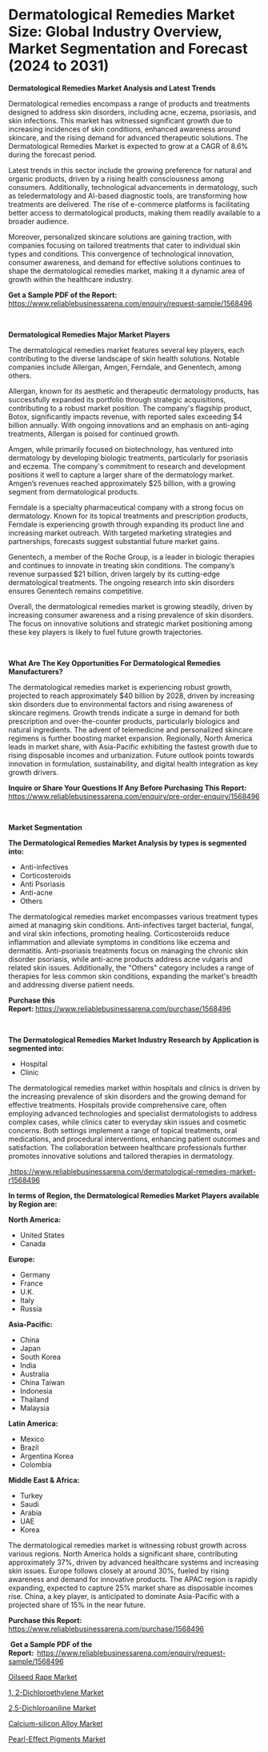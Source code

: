<p><h1>Dermatological Remedies Market Size: Global Industry Overview, Market Segmentation and Forecast (2024 to 2031)</h1></p><p><strong>Dermatological Remedies Market Analysis and Latest Trends</strong></p>
<p><p>Dermatological remedies encompass a range of products and treatments designed to address skin disorders, including acne, eczema, psoriasis, and skin infections. This market has witnessed significant growth due to increasing incidences of skin conditions, enhanced awareness around skincare, and the rising demand for advanced therapeutic solutions. The Dermatological Remedies Market is expected to grow at a CAGR of 8.6% during the forecast period. </p><p>Latest trends in this sector include the growing preference for natural and organic products, driven by a rising health consciousness among consumers. Additionally, technological advancements in dermatology, such as teledermatology and AI-based diagnostic tools, are transforming how treatments are delivered. The rise of e-commerce platforms is facilitating better access to dermatological products, making them readily available to a broader audience. </p><p>Moreover, personalized skincare solutions are gaining traction, with companies focusing on tailored treatments that cater to individual skin types and conditions. This convergence of technological innovation, consumer awareness, and demand for effective solutions continues to shape the dermatological remedies market, making it a dynamic area of growth within the healthcare industry.</p></p>
<p><strong>Get a Sample PDF of the Report:&nbsp;</strong> <a href="https://www.reliablebusinessarena.com/enquiry/request-sample/1568496?utm_campaign=1551&utm_medium=2&utm_source=Github&utm_content=ia&utm_term=14102024&utm_id=dermatological-remedies">https://www.reliablebusinessarena.com/enquiry/request-sample/1568496</a></p>
<p>&nbsp;</p>
<p><strong>Dermatological Remedies Major Market Players</strong></p>
<p><p>The dermatological remedies market features several key players, each contributing to the diverse landscape of skin health solutions. Notable companies include Allergan, Amgen, Ferndale, and Genentech, among others.</p><p>Allergan, known for its aesthetic and therapeutic dermatology products, has successfully expanded its portfolio through strategic acquisitions, contributing to a robust market position. The company's flagship product, Botox, significantly impacts revenue, with reported sales exceeding $4 billion annually. With ongoing innovations and an emphasis on anti-aging treatments, Allergan is poised for continued growth.</p><p>Amgen, while primarily focused on biotechnology, has ventured into dermatology by developing biologic treatments, particularly for psoriasis and eczema. The company's commitment to research and development positions it well to capture a larger share of the dermatology market. Amgen’s revenues reached approximately $25 billion, with a growing segment from dermatological products.</p><p>Ferndale is a specialty pharmaceutical company with a strong focus on dermatology. Known for its topical treatments and prescription products, Ferndale is experiencing growth through expanding its product line and increasing market outreach. With targeted marketing strategies and partnerships, forecasts suggest substantial future market gains.</p><p>Genentech, a member of the Roche Group, is a leader in biologic therapies and continues to innovate in treating skin conditions. The company’s revenue surpassed $21 billion, driven largely by its cutting-edge dermatological treatments. The ongoing research into skin disorders ensures Genentech remains competitive.</p><p>Overall, the dermatological remedies market is growing steadily, driven by increasing consumer awareness and a rising prevalence of skin disorders. The focus on innovative solutions and strategic market positioning among these key players is likely to fuel future growth trajectories.</p></p>
<p>&nbsp;</p>
<p><strong>What Are The Key Opportunities For Dermatological Remedies Manufacturers?</strong></p>
<p><p>The dermatological remedies market is experiencing robust growth, projected to reach approximately $40 billion by 2028, driven by increasing skin disorders due to environmental factors and rising awareness of skincare regimens. Growth trends indicate a surge in demand for both prescription and over-the-counter products, particularly biologics and natural ingredients. The advent of telemedicine and personalized skincare regimens is further boosting market expansion. Regionally, North America leads in market share, with Asia-Pacific exhibiting the fastest growth due to rising disposable incomes and urbanization. Future outlook points towards innovation in formulation, sustainability, and digital health integration as key growth drivers.</p></p>
<p><strong>Inquire or Share Your Questions If Any Before Purchasing This Report:</strong> <a href="https://www.reliablebusinessarena.com/enquiry/pre-order-enquiry/1568496?utm_campaign=1551&utm_medium=2&utm_source=Github&utm_content=ia&utm_term=14102024&utm_id=dermatological-remedies">https://www.reliablebusinessarena.com/enquiry/pre-order-enquiry/1568496</a></p>
<p>&nbsp;</p>
<p><strong>Market Segmentation</strong></p>
<p><strong>The Dermatological Remedies Market Analysis by types is segmented into:</strong></p>
<p><ul><li>Anti-infectives</li><li>Corticosteroids</li><li>Anti Psoriasis</li><li>Anti-acne</li><li>Others</li></ul></p>
<p><p>The dermatological remedies market encompasses various treatment types aimed at managing skin conditions. Anti-infectives target bacterial, fungal, and viral skin infections, promoting healing. Corticosteroids reduce inflammation and alleviate symptoms in conditions like eczema and dermatitis. Anti-psoriasis treatments focus on managing the chronic skin disorder psoriasis, while anti-acne products address acne vulgaris and related skin issues. Additionally, the "Others" category includes a range of therapies for less common skin conditions, expanding the market's breadth and addressing diverse patient needs.</p></p>
<p><strong>Purchase this Report:&nbsp;</strong><a href="https://www.reliablebusinessarena.com/purchase/1568496?utm_campaign=1551&utm_medium=2&utm_source=Github&utm_content=ia&utm_term=14102024&utm_id=dermatological-remedies">https://www.reliablebusinessarena.com/purchase/1568496</a></p>
<p>&nbsp;</p>
<p><strong>The Dermatological Remedies Market Industry Research by Application is segmented into:</strong></p>
<p><ul><li>Hospital</li><li>Clinic</li></ul></p>
<p><p>The dermatological remedies market within hospitals and clinics is driven by the increasing prevalence of skin disorders and the growing demand for effective treatments. Hospitals provide comprehensive care, often employing advanced technologies and specialist dermatologists to address complex cases, while clinics cater to everyday skin issues and cosmetic concerns. Both settings implement a range of topical treatments, oral medications, and procedural interventions, enhancing patient outcomes and satisfaction. The collaboration between healthcare professionals further promotes innovative solutions and tailored therapies in dermatology.</p></p>
<p><a href="https://www.reliablebusinessarena.com/dermatological-remedies-market-r1568496?utm_campaign=1551&utm_medium=2&utm_source=Github&utm_content=ia&utm_term=14102024&utm_id=dermatological-remedies">&nbsp;https://www.reliablebusinessarena.com/dermatological-remedies-market-r1568496</a></p>
<p><strong>In terms of Region, the Dermatological Remedies Market Players available by Region are:</strong></p>
<p>
    <p> <strong> North America: </strong>
        <ul>
            <li>United States</li>
            <li>Canada</li>
        </ul>
        </p> 
    <p> <strong> Europe: </strong>
        <ul>
            <li>Germany</li>
            <li>France</li>
            <li>U.K.</li>
            <li>Italy</li>
            <li>Russia</li>
        </ul>
        </p> 
    <p> <strong> Asia-Pacific: </strong>
        <ul>
            <li>China</li>
            <li>Japan</li>
            <li>South Korea</li>
            <li>India</li>
            <li>Australia</li>
            <li>China Taiwan</li>
            <li>Indonesia</li>
            <li>Thailand</li>
            <li>Malaysia</li>
        </ul>
        </p> 
    <p> <strong> Latin America: </strong>
        <ul>
            <li>Mexico</li>
            <li>Brazil</li>
            <li>Argentina Korea</li>
            <li>Colombia</li>
        </ul>
        </p> 
    <p> <strong> Middle East & Africa: </strong>
        <ul>
            <li>Turkey</li>
            <li>Saudi</li>
            <li>Arabia</li>
            <li>UAE</li>
            <li>Korea</li>
        </ul>
    </p>
    </p>
<p><p>The dermatological remedies market is witnessing robust growth across various regions. North America holds a significant share, contributing approximately 37%, driven by advanced healthcare systems and increasing skin issues. Europe follows closely at around 30%, fueled by rising awareness and demand for innovative products. The APAC region is rapidly expanding, expected to capture 25% market share as disposable incomes rise. China, a key player, is anticipated to dominate Asia-Pacific with a projected share of 15% in the near future.</p></p>
<p><strong>Purchase this Report: </strong><a href="https://www.reliablebusinessarena.com/purchase/1568496?utm_campaign=1551&utm_medium=2&utm_source=Github&utm_content=ia&utm_term=14102024&utm_id=dermatological-remedies">https://www.reliablebusinessarena.com/purchase/1568496</a></p>
<p>&nbsp;<strong>Get a Sample PDF of the Report:&nbsp;&nbsp;</strong><a href="https://www.reliablebusinessarena.com/enquiry/request-sample/1568496?utm_campaign=1551&utm_medium=2&utm_source=Github&utm_content=ia&utm_term=14102024&utm_id=dermatological-remedies">https://www.reliablebusinessarena.com/enquiry/request-sample/1568496</a></p>
<p><strong></strong></p>
<p><p><a href="https://www.linkedin.com/pulse/oilseed-rape-market-pulse-14-expansion-blueprint-2024-2031-t91ef?trk=public_post_embed_feed-article-content&utm_campaign=1551&utm_medium=2&utm_source=Github&utm_content=ia&utm_term=14102024&utm_id=dermatological-remedies">Oilseed Rape Market</a></p><p><a href="https://www.linkedin.com/pulse/1-2-dichloroethylene-market-shifts-strategic-analysis-2024-2031-n8rsf?trk=public_post_embed_feed-article-content&utm_campaign=1551&utm_medium=2&utm_source=Github&utm_content=ia&utm_term=14102024&utm_id=dermatological-remedies">1, 2-Dichloroethylene Market</a></p><p><a href="https://www.linkedin.com/pulse/25-dichloroaniline-market-evolution-key-trends-regional-dynamics-2qqzf?trk=public_post_embed_feed-article-content&utm_campaign=1551&utm_medium=2&utm_source=Github&utm_content=ia&utm_term=14102024&utm_id=dermatological-remedies">2,5-Dichloroaniline Market</a></p><p><a href="https://www.linkedin.com/pulse/booming-calcium-silicon-alloy-market-sector-analysis-growth-yqnxf?trk=public_post_embed_feed-article-content&utm_campaign=1551&utm_medium=2&utm_source=Github&utm_content=ia&utm_term=14102024&utm_id=dermatological-remedies">Calcium-silicon Alloy Market</a></p><p><a href="https://www.linkedin.com/pulse/market-forecasting-change-global-pearl-effect-pigments-dynamics-mrtif?trk=public_post_embed_feed-article-content&utm_campaign=1551&utm_medium=2&utm_source=Github&utm_content=ia&utm_term=14102024&utm_id=dermatological-remedies">Pearl-Effect Pigments Market</a></p></p>